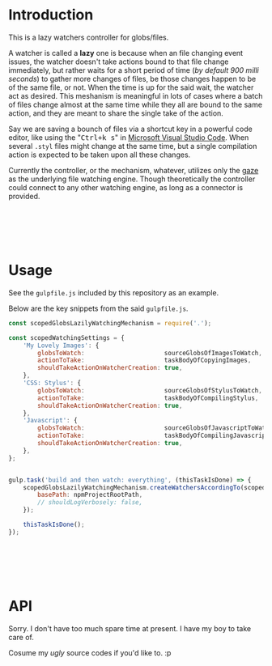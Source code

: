 # Introduction

This is a lazy watchers controller for globs/files.

A watcher is called a **lazy** one is because when an file changing event issues, the watcher doesn't take actions bound to that file change immediately, but rather waits for a short period of time (*by default 900 milli seconds*) to gather more changes of files, be those changes happen to be of the same file, or not. When the time is up for the said wait, the watcher act as desired. This meshanism is meaningful in lots of cases where a batch of files change almost at the same time while they all are bound to the same action, and they are meant to share the single take of the action.

Say we are saving a bounch of files via a shortcut key in a powerful code editor, like using the "<kbd>Ctrl+k s</kbd>" in [Microsoft Visual Studio Code](https://code.visualstudio.com/). When several `.styl` files might change at the same time, but a single compilation action is expected to be taken upon all these changes.

Currently the controller, or the mechanism, whatever, utilizes only the [gaze](https://github.com/shama/gaze) as the underlying file watching engine. Though theoretically the controller could connect to any other watching engine, as long as a connector is provided.

<br/>
<br/>
<br/>
<br/>

# Usage

See the `gulpfile.js` included by this repository as an example.

Below are the key snippets from the said `gulpfile.js`.

```javascript
const scopedGlobsLazilyWatchingMechanism = require('.');

const scopedWatchingSettings = {
	'My Lovely Images': {
		globsToWatch:                      sourceGlobsOfImagesToWatch,
		actionToTake:                      taskBodyOfCopyingImages,
		shouldTakeActionOnWatcherCreation: true,
	},
	'CSS: Stylus': {
		globsToWatch:                      sourceGlobsOfStylusToWatch,
		actionToTake:                      taskBodyOfCompilingStylus,
		shouldTakeActionOnWatcherCreation: true,
	},
	'Javascript': {
		globsToWatch:                      sourceGlobsOfJavascriptToWatch,
		actionToTake:                      taskBodyOfCompilingJavascripts,
		shouldTakeActionOnWatcherCreation: true,
	},
};


gulp.task('build and then watch: everything', (thisTaskIsDone) => {
	scopedGlobsLazilyWatchingMechanism.createWatchersAccordingTo(scopedWatchingSettings, {
		basePath: npmProjectRootPath,
		// shouldLogVerbosely: false,
	});

	thisTaskIsDone();
});
```

<br/>
<br/>
<br/>
<br/>

# API

Sorry. I don't have too much spare time at present. I have my boy to take care of.

Cosume my *ugly* source codes if you'd like to. :p
